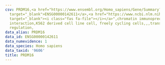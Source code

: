 ```yaml
---
csv: PRDM16,<a href="https://www.ensembl.org/Homo_sapiens/Gene/Summary?db=core;g=ENSG00000142611"
  target="_blank">ENSG00000142611</a>,<a href="https://www.ncbi.nlm.nih.gov/pubmed/23959860"
  target="_blank"><i class="fas fa-file"></i></a>",chromatin immunoprecipitation assay,direct
  interaction,K562 derived cell line cell, freely cycling cells,,,transcriptional
  regulation,
data_alias: PRDM16
data_id: ENSG00000142611
data_numevidence: 1
data_species: Homo sapiens
data_taxid: '9606'
title: PRDM16
---
```

